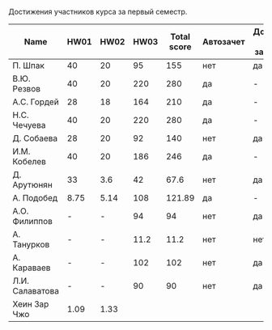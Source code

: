 Достижения участников курса за первый семестр.

| Name            | HW01 | HW02 | HW03   | Total score              | Автозачет                | Допуск к зачету             |
| --------------- | -----|------|--------|--------------------------|--------------------------|-----------------------------|
| П. Шпак         |  40  | 20   | 95     | 155                      | нет                      | да                          |
| В.Ю. Резвов     |  40  | 20   | 220    | 280                      | да                       | -                           |
| А.С. Гордей     |  28  | 18   | 164    | 210                      | да                       | -                           |
| Н.С. Чечуева    |  40  | 20   | 220    | 280                      | да                       | -                           |
| Д. Собаева      |  28  | 20   | 92     | 140                      | нет                      | да                          |
| И.М. Кобелев    |  40  | 20   | 186    | 246                      | да                       | -                           |
| Д. Арутюнян     |  33  | 3.6  | 42     | 67.6                     | нет                      | да                          |
| А. Подобед      | 8.75 | 5.14 | 108    | 121.89                   | да                       | -                           |
| А.О. Филиппов   |  -   | -    | 94     | 94                       | нет                      | да                          |
| А. Танурков     |  -   | -    | 11.2   | 11.2                     | нет                      | нет                         |
| А. Караваев     |  -   | -    | 102    | 102                      | нет                      | да                          |
| Л.И. Салаватова |  -   | -    | 90     | 90                       | нет                      | да                          |
| Хеин Зар Чжо    | 1.09 | 1.33 |        |                          |                          |                             |
